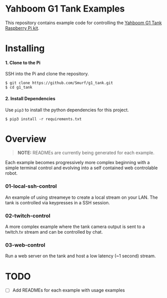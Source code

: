 # Yahboom G1 Tank Examples

This repository contains example code for controlling the [Yahboom G1 Tank Raspberry Pi kit](https://www.yahboom.net/study/G1-T-PI).

# Installing

#### 1. Clone to the Pi
SSH into the Pi and clone the repository.
```
$ git clone https://github.com/Smurf/g1_tank.git
$ cd g1_tank
```
#### 2. Install Dependencies
Use `pip3` to install the python dependencies for this project.
```
$ pip3 install -r requirements.txt
```

# Overview

> **NOTE:** READMEs are currently being generated for each example.

Each example becomes progressively more complex beginning with a simple terminal control and evolving into a self contained web controlable robot.

### 01-local-ssh-control

An example of using streameye to create a local stream on your LAN. The tank is controlled via keypresses in a SSH session.

### 02-twitch-control

A more complex example where the tank camera output is sent to a twitch.tv stream and can be controlled by chat.

### 03-web-control

Run a web server on the tank and host a low latency (~1 second) stream.

# TODO

- [ ] Add READMEs for each example with usage examples

